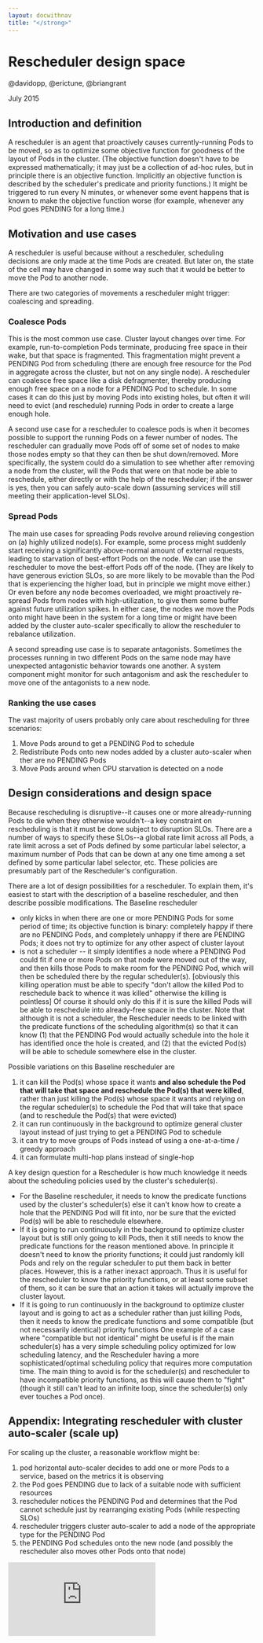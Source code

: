 ```yaml
---
layout: docwithnav
title: "</strong>"
---
```

<!-- BEGIN MUNGE: UNVERSIONED_WARNING -->


<!-- END MUNGE: UNVERSIONED_WARNING -->

# Rescheduler design space

@davidopp, @erictune, @briangrant

July 2015

## Introduction and definition

A rescheduler is an agent that proactively causes currently-running
Pods to be moved, so as to optimize some objective function for
goodness of the layout of Pods in the cluster. (The objective function
doesn't have to be expressed mathematically; it may just be a
collection of ad-hoc rules, but in principle there is an objective
function. Implicitly an objective function is described by the
scheduler's predicate and priority functions.) It might be triggered
to run every N minutes, or whenever some event happens that is known
to make the objective function worse (for example, whenever any Pod goes
PENDING for a long time.)

## Motivation and use cases

A rescheduler is useful because without a rescheduler, scheduling
decisions are only made at the time Pods are created. But later on,
the state of the cell may have changed in some way such that it would
be better to move the Pod to another node.

There are two categories of movements a rescheduler might trigger: coalescing
and spreading.

### Coalesce Pods

This is the most common use case. Cluster layout changes over time. For
example, run-to-completion Pods terminate, producing free space in their wake, but that space
is fragmented. This fragmentation might prevent a PENDING Pod from scheduling
(there are enough free resource for the Pod in aggregate across the cluster,
but not on any single node). A rescheduler can coalesce free space like a
disk defragmenter, thereby producing enough free space on a node for a PENDING
Pod to schedule. In some cases it can do this just by moving Pods into existing
holes, but often it will need to evict (and reschedule) running Pods in order to
create a large enough hole.

A second use case for a rescheduler to coalesce pods is when it becomes possible
to support the running Pods on a fewer number of nodes. The rescheduler can
gradually move Pods off of some set of nodes to make those nodes empty so
that they can then be shut down/removed. More specifically,
the system could do a simulation to see whether after removing a node from the
cluster, will the Pods that were on that node be able to reschedule,
either directly or with the help of the rescheduler; if the answer is
yes, then you can safely auto-scale down (assuming services will still
meeting their application-level SLOs).

### Spread Pods

The main use cases for spreading Pods revolve around relieving congestion on (a) highly
utilized node(s). For example, some process might suddenly start receiving a significantly
above-normal amount of external requests, leading to starvation of best-effort
Pods on the node. We can use the rescheduler to move the best-effort Pods off of the
node. (They are likely to have generous eviction SLOs, so are more likely to be movable
than the Pod that is experiencing the higher load, but in principle we might move either.)
Or even before any node becomes overloaded, we might proactively re-spread Pods from nodes
with high-utilization, to give them some buffer against future utilization spikes. In either
case, the nodes we move the Pods onto might have been in the system for a long time or might
have been added by the cluster auto-scaler specifically to allow the rescheduler to
rebalance utilization.

A second spreading use case is to separate antagonists.
Sometimes the processes running in two different Pods on the same node
may have unexpected antagonistic
behavior towards one another. A system component might monitor for such
antagonism and ask the rescheduler to move one of the antagonists to a new node.

### Ranking the use cases

The vast majority of users probably only care about rescheduling for three scenarios:

1. Move Pods around to get a PENDING Pod to schedule
1. Redistribute Pods onto new nodes added by a cluster auto-scaler when ther are no PENDING Pods
1. Move Pods around when CPU starvation is detected on a node

## Design considerations and design space

Because rescheduling is disruptive--it causes one or more
already-running Pods to die when they otherwise wouldn't--a key
constraint on rescheduling is that it must be done subject to
disruption SLOs. There are a number of ways to specify these SLOs--a
global rate limit across all Pods, a rate limit across a set of Pods
defined by some particular label selector, a maximum number of Pods
that can be down at any one time among a set defined by some
particular label selector, etc. These policies are presumably part of
the Rescheduler's configuration.

There are a lot of design possibilities for a rescheduler. To explain
them, it's easiest to start with the description of a baseline
rescheduler, and then describe possible modifications. The Baseline
rescheduler
* only kicks in when there are one or more PENDING Pods for some period of time; its objective function is binary: completely happy if there are no PENDING Pods, and completely unhappy if there are PENDING Pods; it does not try to optimize for any other aspect of cluster layout
* is not a scheduler -- it simply identifies a node where a PENDING Pod could fit if one or more Pods on that node were moved out of the way, and then kills those Pods to make room for the PENDING Pod, which will then be scheduled there by the regular scheduler(s).  [obviously this killing operation must be able to specify "don't allow the killed Pod to reschedule back to whence it was killed" otherwise the killing is pointless] Of course it should only do this if it is sure the killed Pods will be able to reschedule into already-free space in the cluster. Note that although it is not a scheduler, the Rescheduler needs to be linked with the predicate functions of the scheduling algorithm(s) so that it can know (1) that the PENDING Pod would actually schedule into the hole it has identified once the hole is created, and (2) that the evicted Pod(s) will be able to schedule somewhere else in the cluster.

Possible variations on this Baseline rescheduler are

1. it can kill the Pod(s) whose space it wants **and also schedule the Pod that will take that space and reschedule the Pod(s) that were killed**, rather than just killing the Pod(s) whose space it wants and relying on the regular scheduler(s) to schedule the Pod that will take that space (and to reschedule the Pod(s) that were evicted)
1. it can run continuously in the background to optimize general cluster layout instead of just trying to get a PENDING Pod to schedule
1. it can try to move groups of Pods instead of using a one-at-a-time / greedy approach
1. it can formulate multi-hop plans instead of single-hop

A key design question for a Rescheduler is how much knowledge it needs about the scheduling policies used by the cluster's scheduler(s).
* For the Baseline rescheduler, it needs to know the predicate functions used by the cluster's scheduler(s) else it can't know how to create a hole that the PENDING Pod will fit into, nor be sure that the evicted Pod(s) will be able to reschedule elsewhere.
* If it is going to run continuously in the background to optimize cluster layout but is still only going to kill Pods, then it still needs to know the predicate functions for the reason mentioned above. In principle it doesn't need to know the priority functions; it could just randomly kill Pods and rely on the regular scheduler to put them back in better places. However, this is a rather inexact approach. Thus it is useful for the rescheduler to know the priority functions, or at least some subset of them, so it can be sure that an action it takes will actually improve the cluster layout.
* If it is going to run continuously in the background to optimize cluster layout and is going to act as a scheduler rather than just killing Pods, then it needs to know the predicate functions and some compatible (but not necessarily identical) priority functions  One example of a case where "compatible but not identical" might be useful is if the main scheduler(s) has a very simple scheduling policy optimized for low scheduling latency, and the Rescheduler having a more sophisticated/optimal scheduling policy that requires more computation time. The main thing to avoid is for the scheduler(s) and rescheduler to have incompatible priority functions, as this will cause them to "fight" (though it still can't lead to an infinite loop, since the scheduler(s) only ever touches a Pod once).

## Appendix: Integrating rescheduler with cluster auto-scaler (scale up)

For scaling up the cluster, a reasonable workflow might be:

1. pod horizontal auto-scaler decides to add one or more Pods to a service, based on the metrics it is observing
1. the Pod goes PENDING due to lack of a suitable node with sufficient resources
1. rescheduler notices the PENDING Pod and determines that the Pod cannot schedule just by rearranging existing Pods (while respecting SLOs)
1. rescheduler triggers cluster auto-scaler to add a node of the appropriate type for the PENDING Pod
1. the PENDING Pod schedules onto the new node (and possibly the rescheduler also moves other Pods onto that node)

<!-- BEGIN MUNGE: GENERATED_ANALYTICS -->
[![Analytics](https://kubernetes-site.appspot.com/UA-36037335-10/GitHub/docs/proposals/rescheduler.md?pixel)]()
<!-- END MUNGE: GENERATED_ANALYTICS -->

